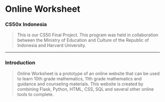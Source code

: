 # Online Worksheet
### CS50x Indonesia

> This is our CS50 Final Project. This program was held in collaboration between the Ministry of Education and Culture of the Republic of Indonesia and Harvard University.
____
### Introduction
> Online Worksheet is a prototype of an online website that can be used to learn 10th grade mathematics, 11th grade mathematics and guidance and counseling materials. This website is created by combining Flask, Python, HTML, CSS, SQL and several other online tools to complete.
